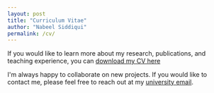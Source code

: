 ```yaml
---
layout: post
title: "Curriculum Vitae"
author: "Nabeel Siddiqui"
permalink: /cv/
---
```


If you would like to learn more about my research, publications, and teaching experience, you can [download my CV here](/assets/cv/siddiqui_CV.pdf)

I'm always happy to collaborate on new projects. If you would like to contact me, please feel free to reach out at my [university email](mailto:siddiqui@susqu.edu). 